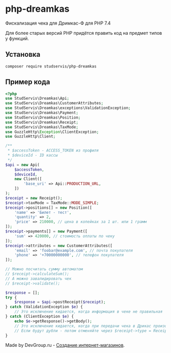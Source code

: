 # php-dreamkas
Фискализация чека для Дримкас-Ф для PHP 7.4

Для более старых версий PHP придётся править код на предмет типов у функций.

## Установка

```
composer require studservis/php-dreamkas
```

## Пример кода

```php
<?php
use StudServis\Dreamkas\Api;
use StudServis\Dreamkas\CustomerAttributes;
use StudServis\Dreamkas\exceptions\ValidationException;
use StudServis\Dreamkas\Payment;
use StudServis\Dreamkas\Position;
use StudServis\Dreamkas\Receipt;
use StudServis\Dreamkas\TaxMode;
use GuzzleHttp\Exception\ClientException;
use GuzzleHttp\Client;

/**
 * $accessToken - ACCESS_TOKEN из профиля
 * $deviceId - ID кассы
 */
$api = new Api(
    $accessToken,
    $deviceId,
    new Client([
        'base_uri' => Api::PRODUCTION_URL,
    ])
);
$receipt = new Receipt();
$receipt->taxMode = TaxMode::MODE_SIMPLE;
$receipt->positions[] = new Position([
    'name' => 'Билет - тест',
    'quantity' => 2,
    'price' => 210000, // цена в копейках за 1 шт. или 1 грамм
]);
$receipt->payments[] = new Payment([
    'sum' => 420000, // стоимость оплаты по чеку
]);
$receipt->attributes = new CustomerAttributes([
    'email' => 'foobar@example.com', // почта покупателя
    'phone' => '+70000000000', // телефон покупателя
]);

// Можно посчитать сумму автоматом
// $receipt->calculateSum();
// А можно завалидировать чек
// $receipt->validate();

$response = [];
try {
    $response = $api->postReceipt($receipt);
} catch (ValidationException $e) {
    // Это исключение кидается, когда информация в чеке не правильная
} catch (ClientException $e) {
    echo $e->getResponse()->getBody();
    // Это исключение кидается, когда при передачи чека в Дрикас произошла ошибка. Лучше отправить чек ещё раз
    // Если будут дубли - потом отменяйте через $receipt->type = Receipt::TYPE_REFUND;
}

```

Made by DevGroup.ru - [Создание интернет-магазинов](https://devgroup.ru/services/internet-magazin).
